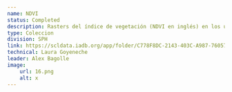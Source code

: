 ```yaml
---
name: NDVI
status: Completed
description: Rasters del índice de vegetación (NDVI en inglés) en los últimos 20 años. Incluye el promedio y tendencia NDVI en los últimos 20 años. Se incluye también los valores promedio a nivel subnacional. 
type: Coleccion
division: SPH
link: https://scldata.iadb.org/app/folder/C778F8DC-2143-403C-A987-760570C7AE4C
technical: Laura Goyeneche
leader: Alex Bagolle
image: 
    url: 16.png
    alt: x
---
```

    